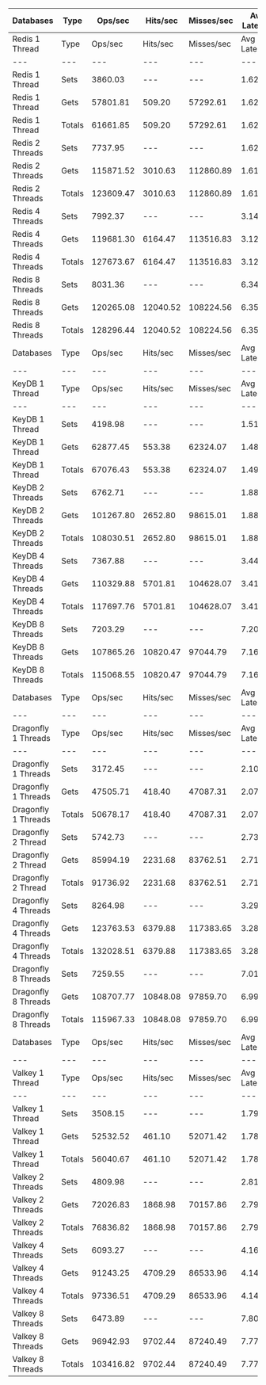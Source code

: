 | Databases | Type | Ops/sec | Hits/sec | Misses/sec | Avg Latency | p50 Latency | p99 Latency | p99.9 Latency | KB/sec |
| --- | --- | --- | --- | --- | --- | --- | --- | --- | --- |
| Redis 1 Thread | Type | Ops/sec | Hits/sec | Misses/sec | Avg Latency | p50 Latency | p99 Latency | p99.9 Latency | KB/sec |
| --- | --- | --- | --- | --- | --- | --- | --- | --- | --- |
Redis 1 Thread | Sets | 3860.03 | --- | --- | 1.62304 | 1.56700 | 2.71900 | 7.29500 | 2110.35 |
Redis 1 Thread | Gets | 57801.81 | 509.20 | 57292.61 | 1.62143 | 1.56700 | 2.71900 | 7.35900 | 2505.01 |
Redis 1 Thread | Totals | 61661.85 | 509.20 | 57292.61 | 1.62153 | 1.56700 | 2.71900 | 7.35900 | 4615.36 |
Redis 2 Threads | Sets | 7737.95 | --- | --- | 1.62313 | 1.40700 | 3.07100 | 9.40700 | 4230.49 |
Redis 2 Threads | Gets | 115871.52 | 3010.63 | 112860.89 | 1.61855 | 1.39900 | 3.07100 | 9.98300 | 6022.42 |
Redis 2 Threads | Totals | 123609.47 | 3010.63 | 112860.89 | 1.61884 | 1.39900 | 3.07100 | 9.91900 | 10252.91 |
Redis 4 Threads | Sets | 7992.37 | --- | --- | 3.14148 | 2.99100 | 7.77500 | 15.67900 | 4369.60 |
Redis 4 Threads | Gets | 119681.30 | 6164.47 | 113516.83 | 3.12789 | 2.97500 | 7.58300 | 16.63900 | 7756.82 |
Redis 4 Threads | Totals | 127673.67 | 6164.47 | 113516.83 | 3.12874 | 2.97500 | 7.58300 | 16.51100 | 12126.42 |
Redis 8 Threads | Sets | 8031.36 | --- | --- | 6.34689 | 5.95100 | 17.40700 | 46.84700 | 4390.91 |
Redis 8 Threads | Gets | 120265.08 | 12040.52 | 108224.56 | 6.35093 | 5.91900 | 17.53500 | 47.61500 | 10734.78 |
Redis 8 Threads | Totals | 128296.44 | 12040.52 | 108224.56 | 6.35068 | 5.91900 | 17.53500 | 47.61500 | 15125.69 |
| Databases | Type | Ops/sec | Hits/sec | Misses/sec | Avg Latency | p50 Latency | p99 Latency | p99.9 Latency | KB/sec |
| --- | --- | --- | --- | --- | --- | --- | --- | --- | --- |
| KeyDB 1 Thread | Type | Ops/sec | Hits/sec | Misses/sec | Avg Latency | p50 Latency | p99 Latency | p99.9 Latency | KB/sec |
| --- | --- | --- | --- | --- | --- | --- | --- | --- | --- |
KeyDB 1 Thread | Sets | 4198.98 | --- | --- | 1.51700 | 1.47100 | 2.43100 | 15.48700 | 2295.66 |
KeyDB 1 Thread | Gets | 62877.45 | 553.38 | 62324.07 | 1.48884 | 1.46300 | 2.35100 | 6.78300 | 2724.71 |
KeyDB 1 Thread | Totals | 67076.43 | 553.38 | 62324.07 | 1.49061 | 1.46300 | 2.35100 | 6.91100 | 5020.37 |
KeyDB 2 Threads | Sets | 6762.71 | --- | --- | 1.88296 | 1.58300 | 8.95900 | 15.93500 | 3697.31 |
KeyDB 2 Threads | Gets | 101267.80 | 2652.80 | 98615.01 | 1.88376 | 1.57500 | 9.27900 | 15.55100 | 5274.26 |
KeyDB 2 Threads | Totals | 108030.51 | 2652.80 | 98615.01 | 1.88371 | 1.57500 | 9.27900 | 15.61500 | 8971.57 |
KeyDB 4 Threads | Sets | 7367.88 | --- | --- | 3.44591 | 3.15100 | 10.55900 | 17.66300 | 4028.17 |
KeyDB 4 Threads | Gets | 110329.88 | 5701.81 | 104628.07 | 3.41462 | 3.13500 | 10.17500 | 16.51100 | 7160.30 |
KeyDB 4 Threads | Totals | 117697.76 | 5701.81 | 104628.07 | 3.41658 | 3.13500 | 10.17500 | 16.51100 | 11188.47 |
KeyDB 8 Threads | Sets | 7203.29 | --- | --- | 7.20721 | 6.62300 | 21.37500 | 48.63900 | 3938.19 |
KeyDB 8 Threads | Gets | 107865.26 | 10820.47 | 97044.79 | 7.16173 | 6.59100 | 21.11900 | 47.61500 | 9638.73 |
KeyDB 8 Threads | Totals | 115068.55 | 10820.47 | 97044.79 | 7.16458 | 6.59100 | 21.11900 | 47.61500 | 13576.92 |
| Databases | Type | Ops/sec | Hits/sec | Misses/sec | Avg Latency | p50 Latency | p99 Latency | p99.9 Latency | KB/sec |
| --- | --- | --- | --- | --- | --- | --- | --- | --- | --- |
| Dragonfly 1 Threads | Type | Ops/sec | Hits/sec | Misses/sec | Avg Latency | p50 Latency | p99 Latency | p99.9 Latency | KB/sec |
| --- | --- | --- | --- | --- | --- | --- | --- | --- | --- |
Dragonfly 1 Threads | Sets | 3172.45 | --- | --- | 2.10242 | 1.84700 | 4.67100 | 15.35900 | 1734.44 |
Dragonfly 1 Threads | Gets | 47505.71 | 418.40 | 47087.31 | 2.07082 | 1.84700 | 4.54300 | 8.12700 | 2058.75 |
Dragonfly 1 Threads | Totals | 50678.17 | 418.40 | 47087.31 | 2.07279 | 1.84700 | 4.54300 | 8.38300 | 3793.18 |
Dragonfly 2 Thread | Sets | 5742.73 | --- | --- | 2.73163 | 2.65500 | 7.64700 | 13.75900 | 3139.67 |
Dragonfly 2 Thread | Gets | 85994.19 | 2231.68 | 83762.51 | 2.71449 | 2.63900 | 7.39100 | 13.88700 | 4468.21 |
Dragonfly 2 Thread | Totals | 91736.92 | 2231.68 | 83762.51 | 2.71556 | 2.63900 | 7.39100 | 13.82300 | 7607.87 |
Dragonfly 4 Threads | Sets | 8264.98 | --- | --- | 3.29347 | 3.35900 | 8.09500 | 20.22300 | 4518.64 |
Dragonfly 4 Threads | Gets | 123763.53 | 6379.88 | 117383.65 | 3.28564 | 3.35900 | 8.06300 | 20.60700 | 8023.99 |
Dragonfly 4 Threads | Totals | 132028.51 | 6379.88 | 117383.65 | 3.28613 | 3.35900 | 8.06300 | 20.60700 | 12542.63 |
Dragonfly 8 Threads | Sets | 7259.55 | --- | --- | 7.01476 | 6.62300 | 22.14300 | 58.62300 | 3968.95 |
Dragonfly 8 Threads | Gets | 108707.77 | 10848.08 | 97859.70 | 6.99154 | 6.59100 | 21.75900 | 58.36700 | 9685.39 |
Dragonfly 8 Threads | Totals | 115967.33 | 10848.08 | 97859.70 | 6.99299 | 6.59100 | 21.75900 | 58.36700 | 13654.34 |
| Databases | Type | Ops/sec | Hits/sec | Misses/sec | Avg Latency | p50 Latency | p99 Latency | p99.9 Latency | KB/sec |
| --- | --- | --- | --- | --- | --- | --- | --- | --- | --- |
| Valkey 1 Thread | Type | Ops/sec | Hits/sec | Misses/sec | Avg Latency | p50 Latency | p99 Latency | p99.9 Latency | KB/sec |
| --- | --- | --- | --- | --- | --- | --- | --- | --- | --- |
Valkey 1 Thread | Sets | 3508.15 | --- | --- | 1.79335 | 1.72700 | 5.59900 | 11.00700 | 1917.97 |
Valkey 1 Thread | Gets | 52532.52 | 461.10 | 52071.42 | 1.78353 | 1.72700 | 5.18300 | 11.77500 | 2275.80 |
Valkey 1 Thread | Totals | 56040.67 | 461.10 | 52071.42 | 1.78414 | 1.72700 | 5.21500 | 11.77500 | 4193.77 |
Valkey 2 Threads | Sets | 4809.98 | --- | --- | 2.81536 | 2.60700 | 7.03900 | 16.31900 | 2629.72 |
Valkey 2 Threads | Gets | 72026.83 | 1868.98 | 70157.86 | 2.79668 | 2.60700 | 6.97500 | 16.06300 | 3742.36 |
Valkey 2 Threads | Totals | 76836.82 | 1868.98 | 70157.86 | 2.79785 | 2.60700 | 6.97500 | 16.06300 | 6372.07 |
Valkey 4 Threads | Sets | 6093.27 | --- | --- | 4.16019 | 4.01500 | 10.04700 | 22.65500 | 3331.32 |
Valkey 4 Threads | Gets | 91243.25 | 4709.29 | 86533.96 | 4.14383 | 3.99900 | 9.85500 | 22.52700 | 5918.51 |
Valkey 4 Threads | Totals | 97336.51 | 4709.29 | 86533.96 | 4.14486 | 3.99900 | 9.85500 | 22.52700 | 9249.82 |
Valkey 8 Threads | Sets | 6473.89 | --- | --- | 7.80321 | 7.26300 | 25.85500 | 54.27100 | 3539.41 |
Valkey 8 Threads | Gets | 96942.93 | 9702.44 | 87240.49 | 7.77323 | 7.23100 | 24.57500 | 54.27100 | 8651.47 |
Valkey 8 Threads | Totals | 103416.82 | 9702.44 | 87240.49 | 7.77510 | 7.23100 | 24.70300 | 54.27100 | 12190.88 |
